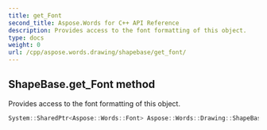 ```yaml
---
title: get_Font
second_title: Aspose.Words for C++ API Reference
description: Provides access to the font formatting of this object. 
type: docs
weight: 0
url: /cpp/aspose.words.drawing/shapebase/get_font/
---
```

## ShapeBase.get_Font method


Provides access to the font formatting of this object.

```cpp
System::SharedPtr<Aspose::Words::Font> Aspose::Words::Drawing::ShapeBase::get_Font()
```

